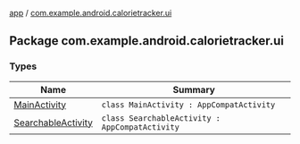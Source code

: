 [app](../index.md) / [com.example.android.calorietracker.ui](./index.md)

## Package com.example.android.calorietracker.ui

### Types

| Name | Summary |
|---|---|
| [MainActivity](-main-activity/index.md) | `class MainActivity : AppCompatActivity` |
| [SearchableActivity](-searchable-activity/index.md) | `class SearchableActivity : AppCompatActivity` |

